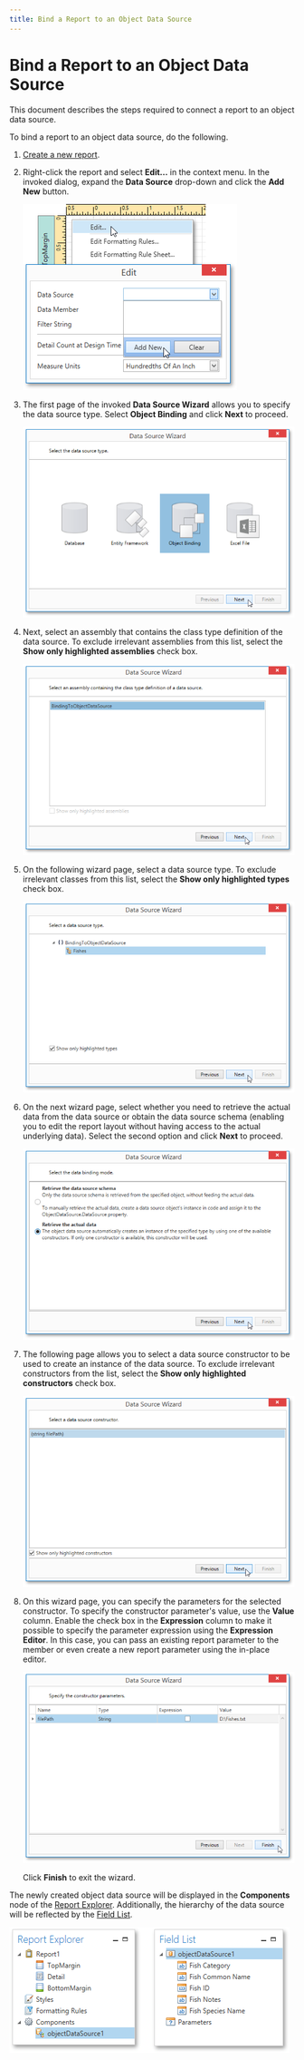 ```yaml
---
title: Bind a Report to an Object Data Source
---
```

# Bind a Report to an Object Data Source
This document describes the steps required to connect a report to an object data source.

To bind a report to an object data source, do the following.
1. [Create a new report](../../../../../../../interface-elements-for-desktop/articles/report-designer/report-designer-for-wpf/creating-reports/basic-operations/create-a-new-report.md).
2. Right-click the report and select **Edit...** in the context menu. In the invoked dialog, expand the **Data Source** drop-down and click the **Add New** button.
	
	![EUD_WpfReportDesigner_AddDataSource](../../../../../../images/Img123562.png)
3. The first page of the invoked **Data Source Wizard** allows you to specify the data source type. Select **Object Binding** and click **Next** to proceed.
	
	![EUD_WpfReportDesigner_DataSourceWizard_Object](../../../../../../images/Img123565.png)
4. Next, select an assembly that contains the class type definition of the data source. To exclude irrelevant assemblies from this list, select the **Show only highlighted assemblies** check box.
	
	![EUD_WpfReportDesigner_DataSourceWizard_Object_1](../../../../../../images/Img123994.png)
5. On the following wizard page, select a data source type. To exclude irrelevant classes from this list, select the **Show only highlighted types** check box.
	
	![EUD_WpfReportDesigner_DataSourceWizard_Object_2](../../../../../../images/Img123995.png)
6. On the next wizard page, select whether you need to retrieve the actual data from the data source or obtain the data source schema (enabling you to edit the report layout without having access to the actual underlying data). Select the second option and click **Next** to proceed.
	
	![EUD_WpfReportDesigner_DataSourceWizard_Object_3](../../../../../../images/Img123996.png)
7. The following page allows you to select a data source constructor to be used to create an instance of the data source. To exclude irrelevant constructors from the list, select the **Show only highlighted constructors** check box.
	
	![EUD_WpfReportDesigner_DataSourceWizard_Object_4](../../../../../../images/Img123997.png)
8. On this wizard page, you can specify the parameters for the selected constructor. To specify the constructor parameter's value, use the **Value** column. Enable the check box in the **Expression** column to make it possible to specify the parameter expression using the **Expression Editor**. In this case, you can pass an existing report parameter to the member or even create a new report parameter using the in-place editor.
	
	![EUD_WpfReportDesigner_DataSourceWizard_Object_5](../../../../../../images/Img123998.png)
	
	Click **Finish** to exit the wizard.

The newly created object data source will be displayed in the **Components** node of the [Report Explorer](../../../../../../../interface-elements-for-desktop/articles/report-designer/report-designer-for-wpf/interface-elements/report-explorer.md). Additionally, the hierarchy of the data source will be reflected by the [Field List](../../../../../../../interface-elements-for-desktop/articles/report-designer/report-designer-for-wpf/interface-elements/field-list.md).

![EUD_WpfReportDesigner_ObjectDataSource](../../../../../../images/Img123569.png)